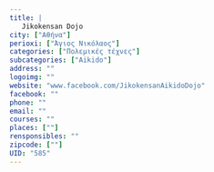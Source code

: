 ```yaml
---
title: |
   Jikokensan Dojo
city: ["Αθήνα"]
perioxi: ["Άγιος Νικόλαος"]
categories: ["Πολεμικές τέχνες"]
subcategories: ["Aikido"]
address: ""
logoimg: ""
website: "www.facebook.com/JikokensanAikidoDojo"
facebook: ""
phone: ""
email: ""
courses: ""
places: [""]
rensponsibles: ""
zipcode: [""]
UID: "585"
---
```




